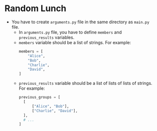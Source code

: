 # Random Lunch

- You have to create `arguments.py` file in the same directory as `main.py` file.
  - In `arguments.py` file, you have to define `members` and `previous_results` variables.
  - `members` variable should be a list of strings. For example:
    ```python
    members = [
        "Alice",
        "Bob",
        "Charlie",
        "David",
    ]
    ```
  - `previous_results` variable should be a list of lists of lists of strings. For example:
    ```python
    previous_groups = [
      [
          ["Alice", "Bob"],
          ["Charlie", "David"],
      ],
      # ...
    ]
    ```
